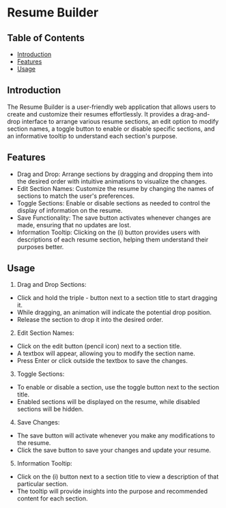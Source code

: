 # Resume Builder
## Table of Contents
* [Introduction](#Introduction)
* [Features](#Features)
* [Usage](#Usage)
  
## Introduction
The Resume Builder is a user-friendly web application that allows users to create and customize their resumes effortlessly. It provides a drag-and-drop interface to arrange various resume sections, an edit option to modify section names, a toggle button to enable or disable specific sections, and an informative tooltip to understand each section's purpose.

## Features
* Drag and Drop: Arrange sections by dragging and dropping them into the desired order with intuitive animations to visualize the changes.
* Edit Section Names: Customize the resume by changing the names of sections to match the user's preferences.
* Toggle Sections: Enable or disable sections as needed to control the display of information on the resume.
* Save Functionality: The save button activates whenever changes are made, ensuring that no updates are lost.
* Information Tooltip: Clicking on the (i) button provides users with descriptions of each resume section, helping them understand their purposes better.

## Usage
1. Drag and Drop Sections:

* Click and hold the triple - button next to a section title to start dragging it.
* While dragging, an animation will indicate the potential drop position.
* Release the section to drop it into the desired order.
  
2. Edit Section Names:

* Click on the edit button (pencil icon) next to a section title.
* A textbox will appear, allowing you to modify the section name.
* Press Enter or click outside the textbox to save the changes.

3. Toggle Sections:

* To enable or disable a section, use the toggle button next to the section title.
* Enabled sections will be displayed on the resume, while disabled sections will be hidden.

4. Save Changes:

* The save button will activate whenever you make any modifications to the resume.
* Click the save button to save your changes and update your resume.

5. Information Tooltip:

* Click on the (i) button next to a section title to view a description of that particular section.
* The tooltip will provide insights into the purpose and recommended content for each section.
